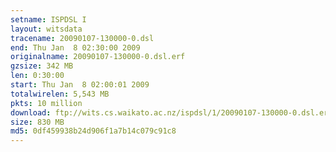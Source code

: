 ```yaml
---
setname: ISPDSL I
layout: witsdata
tracename: 20090107-130000-0.dsl
end: Thu Jan  8 02:30:00 2009
originalname: 20090107-130000-0.dsl.erf
gzsize: 342 MB
len: 0:30:00
start: Thu Jan  8 02:00:01 2009
totalwirelen: 5,543 MB
pkts: 10 million
download: ftp://wits.cs.waikato.ac.nz/ispdsl/1/20090107-130000-0.dsl.erf.gz
size: 830 MB
md5: 0df459938b24d906f1a7b14c079c91c8
---
```


